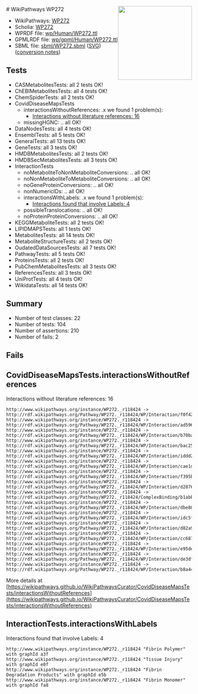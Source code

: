 <img style="float: right; width: 200px" src="../logo.png" />
# WikiPathways WP272

* WikiPathways: [WP272](https://identifiers.org/wikipathways:WP272)
* Scholia: [WP272](https://scholia.toolforge.org/wikipathways/WP272)
* WPRDF file: [wp/Human/WP272.ttl](../wp/Human/WP272.ttl)
* GPMLRDF file: [wp/gpml/Human/WP272.ttl](../wp/gpml/Human/WP272.ttl)
* SBML file: [sbml/WP272.sbml](../sbml/WP272.sbml) ([SVG](../sbml/WP272.svg)) ([conversion notes](../sbml/WP272.txt))

## Tests
* CASMetabolitesTests: all 2 tests OK!
* ChEBIMetabolitesTests: all 4 tests OK!
* ChemSpiderTests: all 2 tests OK!
* CovidDiseaseMapsTests
    * interactionsWithoutReferences: .x we found 1 problem(s):
        * [Interactions without literature references: 16](#9701cce7)
    * missingHGNC: .. all OK!
* DataNodesTests: all 4 tests OK!
* EnsemblTests: all 5 tests OK!
* GeneralTests: all 13 tests OK!
* GeneTests: all 3 tests OK!
* HMDBMetabolitesTests: all 2 tests OK!
* HMDBSecMetabolitesTests: all 3 tests OK!
* InteractionTests
    * noMetaboliteToNonMetaboliteConversions: .. all OK!
    * noNonMetaboliteToMetaboliteConversions: .. all OK!
    * noGeneProteinConversions: .. all OK!
    * nonNumericIDs: .. all OK!
    * interactionsWithLabels: .x we found 1 problem(s):
        * [Interactions found that involve Labels: 4](#630d267b)
    * possibleTranslocations: .. all OK!
    * noProteinProteinConversions: .. all OK!
* KEGGMetaboliteTests: all 2 tests OK!
* LIPIDMAPSTests: all 1 tests OK!
* MetabolitesTests: all 14 tests OK!
* MetaboliteStructureTests: all 2 tests OK!
* OudatedDataSourcesTests: all 7 tests OK!
* PathwayTests: all 5 tests OK!
* ProteinsTests: all 2 tests OK!
* PubChemMetabolitesTests: all 3 tests OK!
* ReferencesTests: all 3 tests OK!
* UniProtTests: all 4 tests OK!
* WikidataTests: all 14 tests OK!


## Summary

* Number of test classes: 22
* Number of tests: 104
* Number of assertions: 210
* Number of fails: 2

## Fails

<a name="9701cce7" />

## CovidDiseaseMapsTests.interactionsWithoutReferences

Interactions without literature references: 16
```
http://www.wikipathways.org/instance/WP272._r118424 -> http://rdf.wikipathways.org/Pathway/WP272._r118424/WP/Interaction/f0f42
http://www.wikipathways.org/instance/WP272._r118424 -> http://rdf.wikipathways.org/Pathway/WP272._r118424/WP/Interaction/ad596
http://www.wikipathways.org/instance/WP272._r118424 -> http://rdf.wikipathways.org/Pathway/WP272._r118424/WP/Interaction/b70ba
http://www.wikipathways.org/instance/WP272._r118424 -> http://rdf.wikipathways.org/Pathway/WP272._r118424/WP/Interaction/bac25
http://www.wikipathways.org/instance/WP272._r118424 -> http://rdf.wikipathways.org/Pathway/WP272._r118424/WP/Interaction/iddd2a9b8
http://www.wikipathways.org/instance/WP272._r118424 -> http://rdf.wikipathways.org/Pathway/WP272._r118424/WP/Interaction/cae1d
http://www.wikipathways.org/instance/WP272._r118424 -> http://rdf.wikipathways.org/Pathway/WP272._r118424/WP/Interaction/f395b
http://www.wikipathways.org/instance/WP272._r118424 -> http://rdf.wikipathways.org/Pathway/WP272._r118424/WP/Interaction/d2876
http://www.wikipathways.org/instance/WP272._r118424 -> http://rdf.wikipathways.org/Pathway/WP272._r118424/ComplexBinding/b1abb
http://www.wikipathways.org/instance/WP272._r118424 -> http://rdf.wikipathways.org/Pathway/WP272._r118424/WP/Interaction/dbe88
http://www.wikipathways.org/instance/WP272._r118424 -> http://rdf.wikipathways.org/Pathway/WP272._r118424/WP/Interaction/idc5f8732c
http://www.wikipathways.org/instance/WP272._r118424 -> http://rdf.wikipathways.org/Pathway/WP272._r118424/WP/Interaction/d82a9
http://www.wikipathways.org/instance/WP272._r118424 -> http://rdf.wikipathways.org/Pathway/WP272._r118424/WP/Interaction/cc687
http://www.wikipathways.org/instance/WP272._r118424 -> http://rdf.wikipathways.org/Pathway/WP272._r118424/WP/Interaction/e95de
http://www.wikipathways.org/instance/WP272._r118424 -> http://rdf.wikipathways.org/Pathway/WP272._r118424/WP/Interaction/de3df
http://www.wikipathways.org/instance/WP272._r118424 -> http://rdf.wikipathways.org/Pathway/WP272._r118424/WP/Interaction/b8a44
```

More details at [https://wikipathways.github.io/WikiPathwaysCurator/CovidDiseaseMapsTests/interactionsWithoutReferences](https://wikipathways.github.io/WikiPathwaysCurator/CovidDiseaseMapsTests/interactionsWithoutReferences)

<a name="630d267b" />

## InteractionTests.interactionsWithLabels

Interactions found that involve Labels: 4
```
http://www.wikipathways.org/instance/WP272._r118424 "Fibrin Polymer" with graphId a3f
http://www.wikipathways.org/instance/WP272._r118424 "Tissue Injury" with graphId e0f
http://www.wikipathways.org/instance/WP272._r118424 "Fibrin Degradation Products" with graphId e5b
http://www.wikipathways.org/instance/WP272._r118424 "Fibrin Monomer" with graphId fa8
```

